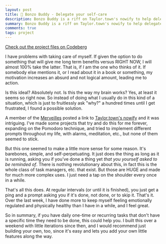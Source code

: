 ```yaml
---
layout: post
title: 🦍 Bonzo Buddy - Delegate your self-care
description: Bonzo Buddy is a riff on Taylor.town's nowify to help delegate your self-care and other reminders to the computer.
summary: Bonzo Buddy is a riff on Taylor.town's nowify to help delegate your self-care and other reminders to the computer.
comments: true
tags: project
---
```


[Check out the project files on Codeberg](https://codeberg.org/milofultz/bonzo-buddy)

I have problems with taking care of myself. If given the option to do something that will give me long term benefits versus RIGHT NOW, I will almost 100% take the latter. That is, if *I* am the one who thinks of it. If somebody else mentions it, or I read about it in a book or something, my motivation increases an absurd and not logical amount, leading me to action.

Is this ideal? Absolutely not. Is this the way my brain works? Yes, at least it seems so right now. So instead of doing what I usually do in this kind of a situation, which is just to fruitlessly ask "why?" a hundred times until I get frustrated, I found a possible solution.

A member of the [Merveilles](https://merveilles.town) posted a link to [Taylor.town's nowify](https://taylor.town/projects/nowify) and it was intriguing. I've made some projects that try and do this for me forever, expanding on the Pomodoro technique, and tried to implement different prompts throughout my life, with alarms, meditation, etc., but none of them seemed to stick.

But this one seemed to make a little more sense for some reason. It's barebones, simple, and self-perpetuating. It just does the thing as long as it is running, asking you if you've done a thing yet *that you yourself asked to be reminded of*. There is nothing revolutionary about this, in fact this is the whole class of task managers, etc. that exist. But those are HUGE and made for much more complex uses. I just need a tap on the shoulder every once in a while.

That's all this does. At regular intervals (or until it is finished), you just get a ping and a prompt asking you if it's done, not done, or to skip it. That's it. Over the last week, I have done more to keep myself feeling emotionally regulated and physically healthy than I have in a while, and I feel great.

So in summary, if you have daily one-time or recurring tasks that don't have a specific time they need to be done, this could help you. I built this over a weekend with little iterations since then, and I would recommend just building your own, too, since it's easy and lets you add your own little features along the way.

<!-- ---

- _202XXXXX: Update format_ -->
